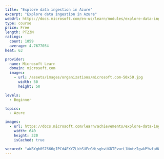 ```yaml
---
title: "Explore data ingestion in Azure"
excerpt: "Explore data ingestion in Azure"
webUrl: https://docs.microsoft.com/en-us/learn/modules/explore-data-ingestion-azure/
type: course
price: Free
length: PT23M
ratings:
  count: 1059
  average: 4.7677054
heat: 63

provider:
  name: Microsoft Learn
  domain: microsoft.com
  images:
    - url: /assets/images/organizations/microsoft.com-50x50.jpg
      width: 50
      height: 50

levels:
  - Beginner

topics:
  - Azure

images:
  - url: https://docs.microsoft.com/learn/achievements/explore-data-ingestion-azure-social.png
    width: 640
    height: 320
    isCached: true

secured: "aW8Ygh0S7666gIPCd4FXYZLkhSUFcGNisghvUXDTEvurL1NmtzIgwkPYwfaHWJ9lYPHvtIdNlpffUl2BjBkP3Ri40VjeIaloV8JFFy+HKc3C18iRmLI4rc6L4ZJI0VzMm2PghJqiQwlVDmFuWjJgtsjmSCTX1BJquAdxGGWS3XyTnF+3y03MCKAcQtV+FK1d12OEP+sZg/YlLj1tWMTGJLnyFxRFqFoth95hYB1sslpRbq/uX9tx36FBpMPEg+Wo+rgUwwqYJOjlu2+nat1lbaI1SaCNEdNGHm3Dv5QQPpAlnK79gLu0kmYmQHAUMHYC0/u8cbvvq0QqwHxB1HXaGU2JJtNNFujvEA5HCXB3oDdwexV7hJyUsz7YgNmbKLmAdy1Gy47UJcoqq/Ry3Vm3L8KSt+M55fhAC2hnBHmoQik=;dUZTShCJMgOdiw1rZryIhA=="
---
```


